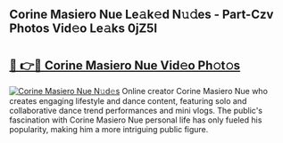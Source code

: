 ## Corine Masiero Nue Le𝚊k𝚎d N𝚞𝚍es - Part-Czv Photos Vid𝚎o Le𝚊ks 0jZ5l

# <h2><a href="http://fb1c4k.evod.top/?m=Corine+Masiero+Nue">🔗 👉🔴 Corine Masiero Nue Vid𝚎o Ph𝚘t𝚘s</a></h2>

[![Corine Masiero Nue N𝚞d𝚎s](https://i.imgur.com/8V9OHl7.gif)](http://fb1c4k.evod.top/?m=Corine+Masiero+Nue)
Online creator Corine Masiero Nue who creates engaging lifestyle and dance content, featuring solo and collaborative dance trend performances and mini vlogs. The public's fascination with Corine Masiero Nue personal life has only fueled his popularity, making him a more intriguing public figure. 

